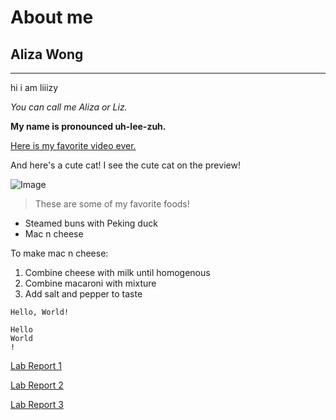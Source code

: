 # About me

## Aliza Wong
---

hi i am liiizy

*You can call me Aliza or Liz.*

**My name is pronounced uh-lee-zuh.**

[Here is my favorite video ever.](https://www.youtube.com/watch?v=ocg8s6iRDuw)

And here's a cute cat! I see the cute cat on the preview!

![Image](https://i0.wp.com/catcaresolutions.com/wp-content/uploads/2020/12/cute-cat-with-yellow-headband-on.png?fit=683%2C1024&ssl=1)

> These are some of my favorite foods!
* Steamed buns with Peking duck
* Mac n cheese

To make mac n cheese:
1. Combine cheese with milk until homogenous
2. Combine macaroni with mixture
3. Add salt and pepper to taste

`Hello, World!`
```
Hello
World
!
```
[Lab Report 1](https://liiizy.github.io/cse15l-lab-reports/lab-report-1-week-2.html)

[Lab Report 2](https://liiizy.github.io/cse15l-lab-reports/lab-report-2-week-4.html)

[Lab Report 3](https://liiizy.github.io/cse15l-lab-reports/lab-report-3-week-6.html)